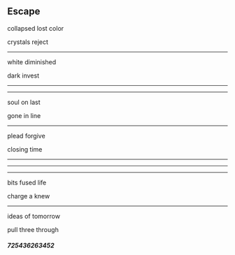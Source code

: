 ## Escape

collapsed lost color

crystals reject

---

white diminished

dark invest

---

---

soul on last

gone in line

---

plead forgive

closing time

---

---

---

bits fused life

charge a knew

---

ideas of tomorrow

pull three through

###### **_725436263452_**
